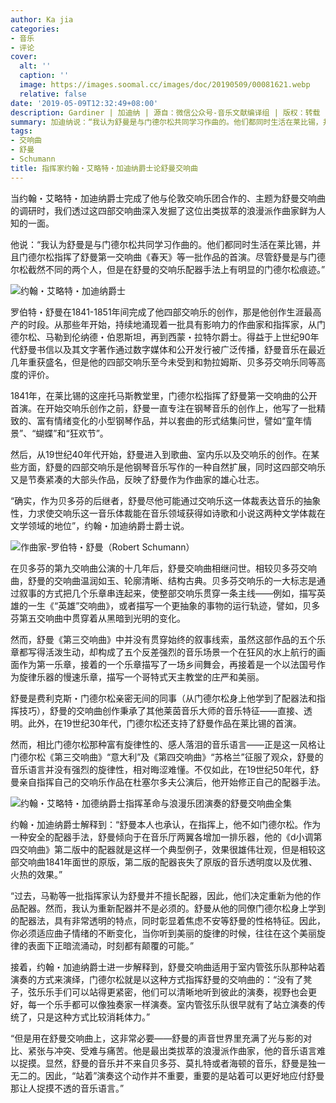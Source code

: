 ```yaml
---
author: Ka jia
categories:
- 音乐
- 评论
cover:
  alt: ''
  caption: ''
  image: https://images.soomal.cc/images/doc/20190509/00081621.webp
  relative: false
date: '2019-05-09T12:32:49+08:00'
description: Gardiner | 加迪纳 | 源自：微信公众号-音乐文献编译组 | 版权：转载 |  平均/总评分：00.00/0
summary: 加迪纳说：“我认为舒曼是与门德尔松共同学习作曲的。他们都同时生活在莱比锡，并且门德尔松指挥了舒曼第一交响曲《春天》等一批作品的首演。尽管舒曼是与门德尔松截然不同的两个人，但是在舒曼的交响乐配器手法上有明显的门德尔松痕迹。”
tags:
- 交响曲
- 舒曼
- Schumann
title: 指挥家约翰・艾略特・加迪纳爵士论舒曼交响曲
---
```


当约翰・艾略特・加迪纳爵士完成了他与伦敦交响乐团合作的、主题为舒曼交响曲的调研时，我们透过这四部交响曲深入发掘了这位出类拔萃的浪漫派作曲家鲜为人知的一面。

他说：“我认为舒曼是与门德尔松共同学习作曲的。他们都同时生活在莱比锡，并且门德尔松指挥了舒曼第一交响曲《春天》等一批作品的首演。尽管舒曼是与门德尔松截然不同的两个人，但是在舒曼的交响乐配器手法上有明显的门德尔松痕迹。”

![约翰・艾略特・加迪纳爵士](https://images.soomal.cc/images/doc/20190509/00081621.webp)





罗伯特・舒曼在1841-1851年间完成了他四部交响乐的创作，那是他创作生涯最高产的时段。从那些年开始，持续地涌现着一批具有影响力的作曲家和指挥家，从门德尔松、马勒到伦纳德・伯恩斯坦，再到西蒙・拉特尔爵士。得益于上世纪90年代舒曼书信以及其文字著作通过数字媒体和公开发行被广泛传播，舒曼音乐在最近几年重获盛名，但是他的四部交响乐至今未受到和勃拉姆斯、贝多芬交响乐同等高度的评价。

1841年，在莱比锡的这座托马斯教堂里，门德尔松指挥了舒曼第一交响曲的公开首演。在开始交响乐创作之前，舒曼一直专注在钢琴音乐的创作上，他写了一批精致的、富有情绪变化的小型钢琴作品，并以套曲的形式结集问世，譬如“童年情景”、“蝴蝶”和“狂欢节”。

然后，从19世纪40年代开始，舒曼进入到歌曲、室内乐以及交响乐的创作。在某些方面，舒曼的四部交响乐是他钢琴音乐写作的一种自然扩展，同时这四部交响乐又是节奏紧凑的大部头作品，反映了舒曼作为作曲家的雄心壮志。

“确实，作为贝多芬的后继者，舒曼尽他可能通过交响乐这一体裁表达音乐的抽象性，力求使交响乐这一音乐体裁能在音乐领域获得如诗歌和小说这两种文学体裁在文学领域的地位”，约翰・加迪纳爵士爵士说。

![作曲家-罗伯特・舒曼（Robert Schumann）](https://images.soomal.cc/images/doc/20160417/00059998.webp)





在贝多芬的第九交响曲公演的十几年后，舒曼交响曲相继问世。相较贝多芬交响曲，舒曼的交响曲温润如玉、轮廓清晰、结构古典。贝多芬交响乐的一大标志是通过叙事的方式把几个乐章串连起来，使整部交响乐贯穿一条主线――例如，描写英雄的一生《“英雄”交响曲》，或者描写一个更抽象的事物的运行轨迹，譬如，贝多芬第五交响曲中贯穿着从黑暗到光明的变化。

然而，舒曼《第三交响曲》中并没有贯穿始终的叙事线索，虽然这部作品的五个乐章都写得活泼生动，却构成了五个反差强烈的音乐场景一个在狂风的水上航行的画面作为第一乐章，接着的一个乐章描写了一场乡间舞会，再接着是一个以法国号作为旋律乐器的慢速乐章，描写一个哥特式天主教堂的庄严和美丽。

舒曼是费利克斯・门德尔松亲密无间的同事（从门德尔松身上他学到了配器法和指挥技巧），舒曼的交响曲创作秉承了其他莱茵音乐大师的音乐特征――直接、透明。此外，在19世纪30年代，门德尔松还支持了舒曼作品在莱比锡的首演。

然而，相比门德尔松那种富有旋律性的、感人落泪的音乐语言――正是这一风格让门德尔松《第三交响曲》“意大利”及《第四交响曲》“苏格兰”征服了观众，舒曼的音乐语言并没有强烈的旋律性，相对晦涩难懂。不仅如此，在19世纪50年代，舒曼亲自指挥自己的交响乐作品在杜塞尔多夫公演后，他开始修正自己的配器手法。

![约翰・艾略特・加德纳爵士指挥革命与浪漫乐团演奏的舒曼交响曲全集](https://images.soomal.cc/images/doc/20190509/00081620_01.webp)





约翰・加迪纳爵士解释到：“舒曼本人也承认，在指挥上，他不如门德尔松。作为一种安全的配器手法，舒曼倾向于在音乐厅两翼各增加一排乐器，他的《d小调第四交响曲》第二版中的配器就是这样一个典型例子，效果很雄伟壮观，但是相较这部交响曲1841年面世的原版，第二版的配器丧失了原版的音乐透明度以及优雅、火热的效果。”

“过去，马勒等一批指挥家认为舒曼并不擅长配器，因此，他们决定重新为他的作品配器。然而，我认为重新配器并不是必须的。舒曼从他的同僚门德尔松身上学到的配器法，具有非常透明的特点，同时彰显着焦虑不安等舒曼的性格特征。因此，你必须适应曲子情绪的不断变化，当你听到美丽的旋律的时候，往往在这个美丽旋律的表面下正暗流涌动，时刻都有颠覆的可能。”

接着，约翰・加迪纳爵士进一步解释到，舒曼交响曲适用于室内管弦乐队那种站着演奏的方式来演绎，门德尔松就是以这种方式指挥舒曼的交响曲的：“没有了凳子，弦乐乐手们可以站得更紧密，他们可以清晰地听到彼此的演奏，视野也会更好，每一个乐手都可以像独奏家一样演奏。室内管弦乐队很早就有了站立演奏的传统了，只是这种方式比较消耗体力。”

“但是用在舒曼交响曲上，这非常必要――舒曼的声音世界里充满了光与影的对比、紧张与冲突、受难与痛苦。他是最出类拔萃的浪漫派作曲家，他的音乐语言难以捉摸。显然，舒曼的音乐并不来自贝多芬、莫扎特或者海顿的音乐，舒曼是独一无二的。因此，“站着”演奏这个动作并不重要，重要的是站着可以更好地应付舒曼那让人捉摸不透的音乐语言。”